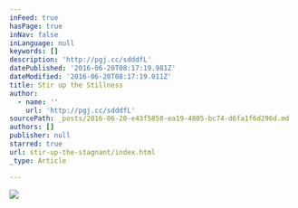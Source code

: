 ```yaml
---
inFeed: true
hasPage: true
inNav: false
inLanguage: null
keywords: []
description: 'http://pgj.cc/sdddfL'
datePublished: '2016-06-20T08:17:19.981Z'
dateModified: '2016-06-20T08:17:19.011Z'
title: Stir up the Stillness
author:
  - name: ''
    url: 'http://pgj.cc/sdddfL'
sourcePath: _posts/2016-06-20-e43f5858-ea19-4805-bc74-d6fa1f6d296d.md
authors: []
publisher: null
starred: true
url: stir-up-the-stagnant/index.html
_type: Article

---
```

![](https://the-grid-user-content.s3-us-west-2.amazonaws.com/undefined)